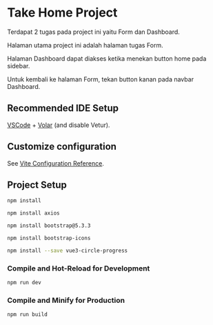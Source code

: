 # Take Home Project

Terdapat 2 tugas pada project ini yaitu Form dan Dashboard.

Halaman utama project ini adalah halaman tugas Form.

Halaman Dashboard dapat diakses ketika menekan button home pada sidebar.

Untuk kembali ke halaman Form, tekan button kanan pada navbar Dashboard.

## Recommended IDE Setup

[VSCode](https://code.visualstudio.com/) + [Volar](https://marketplace.visualstudio.com/items?itemName=Vue.volar) (and disable Vetur).

## Customize configuration

See [Vite Configuration Reference](https://vitejs.dev/config/).

## Project Setup

```sh
npm install
```

```sh
npm install axios
```

```sh
npm install bootstrap@5.3.3
```

```sh
npm install bootstrap-icons
```

```sh
npm install --save vue3-circle-progress
```

### Compile and Hot-Reload for Development

```sh
npm run dev
```

### Compile and Minify for Production

```sh
npm run build
```
